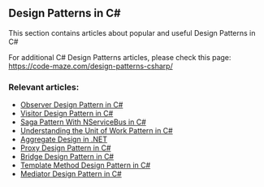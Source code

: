 ## Design Patterns in C#

This section contains articles about popular and useful Design Patterns in C#

For additional C# Design Patterns articles, please check this page: https://code-maze.com/design-patterns-csharp/

### Relevant articles:

- [Observer Design Pattern in C#](https://code-maze.com/csharp-observer-design-pattern/)
- [Visitor Design Pattern in C#](https://code-maze.com/csharp-visitor-design-pattern/)
- [Saga Pattern With NServiceBus in C#](https://code-maze.com/csharp-saga-pattern-with-nservicebus/)
- [Understanding the Unit of Work Pattern in C#](https://code-maze.com/csharp-unit-of-work-pattern/)
- [Aggregate Design in .NET](https://code-maze.com/csharp-design-pattern-aggregate/)
- [Proxy Design Pattern in C#](https://code-maze.com/csharp-proxy-design-pattern/)
- [Bridge Design Pattern in C#](https://code-maze.com/csharp-bridge-design-pattern/)
- [Template Method Design Pattern in C#](https://code-maze.com/csharp-template-method-design-pattern/)
- [Mediator Design Pattern in C#](https://code-maze.com/csharp-mediator-design-pattern/)
